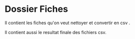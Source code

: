 # Dossier Fiches

Il contient les fiches qu'on veut nettoyer et convertir en csv .

Il contient aussi le resultat finale des fichiers csv. 

